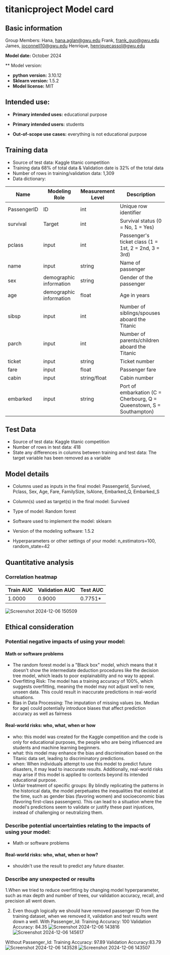 # titanicproject Model card 

## Basic information 
Group Members:
Hana, hana.aglan@gwu.edu
Frank, frank_guo@gwu.edu
James, joconnell10@gwu.edu
Henrique, henriquecassol@gwu.edu

**Model date:** October 2024

** Model version:
- **python version:** 3.10.12
- **Sklearn version:** 1.5.2
- **Model license:** MIT

## Intended use:

- **Primary intended uses:** educational purpose

- **Primary intended users:** students 

- **Out-of-scope use cases:** everything is not educational purpose 

## Training data 
- Source of test data: Kaggle titanic competition
- Training data 68% of total data & Validation date is 32% of the total data
- Number of rows in training/validation data: 1,309
- Data dictionary:

| **Name**     | **Modeling Role** | **Measurement Level** | **Description**                                             |
|--------------|-------------------|-----------------------|-------------------------------------------------------------|
| PassengerID  | ID                 | int                   | Unique row identifier                            | 
| survival     | Target             | int                   | Survival status (0 = No, 1 = Yes)                           |
| pclass       | input          | int                   | Passenger's ticket class (1 = 1st, 2 = 2nd, 3 = 3rd)        |
| name         | input          | string                | Name of passenger       | 
| sex          | demographic information          | string                | Gender of the passenger                       |
| age          | demographic information          | float                  | Age in years                                  |
| sibsp        | input          | int                 | Number of siblings/spouses aboard the Titanic               |
| parch        | input          | int                   | Number of parents/children aboard the Titanic               |
| ticket       | input          | string                   | Ticket number                                               |
| fare         | input          | float                | Passenger fare                                              |
| cabin        | input          | string/float               | Cabin number                                                |
| embarked     | input          | string               | Port of embarkation (C = Cherbourg, Q = Queenstown, S = Southampton) |


## Test Data
- Source of test data: Kaggle titanic competition 
- Number of rows in test data: 418
- State any differences in columns between training and test data: The target variable has been removed as a variable

## Model details 
- Columns used as inputs in the final model: PassengerId, Survived, Pclass, Sex, Age, Fare, FamilySize, IsAlone, Embarked_Q, Embarked_S

- Column(s) used as target(s) in the final model: Survived

- Type of model: Random forest 
- Software used to implement the model: sklearn
- Version of the modeling software: 1.5.2

- Hyperparameters or other settings of your model:
n_estimators=100, random_state=42


## Quantitative analysis 

### Correlation heatmap
| Train AUC | Validation AUC | Test AUC |
|-----------|----------------|----------|
| 1.0000    | 0.9000         | 0.7751*   |

![Screenshot 2024-12-06 150509](https://github.com/user-attachments/assets/f2a39ba4-3c89-49b9-9283-6c7030b0a124)

## Ethical consideration 

### Potential negative impacts of using your model:

#### Math or software problems
- The random forest model is a "Black box" model, which means that it doesn't show the intermediate deduction procedures like the decision tree model, which leads to poor explainability and no way to appeal.
- Overfitting Risk: The model has a training accuracy of 100%, which suggests overfitting, meaning the model may not adjust well to new, unseen data. This could result in inaccurate predictions in real-world situations. 
- Bias in Data Processing: The imputation of missing values (ex. Median for age) could potentially introduce biases that affect prediction accuracy as well as fairness

#### Real-world risks: who, what, when or how
- who: this model was created for the Kaggle competition and the code is only for educational purposes, the people who are being influenced are students and machine learning beginners.
- what: this model may enhance the bias and discrimination based on the Titanic data set, leading to discriminatory predictions.
- when: When individuals attempt to use this model to predict future disasters, it may lead to inaccurate results. Additionally, real-world risks may arise if this model is applied to contexts beyond its intended educational purpose.
- Unfair treatment of specific groups: By blindly replicating the patterns in the historical data, the model perpetuates the inequalities that existed at the time, such as gender bias (favoring women) and socioeconomic bias (favoring first-class passengers). This can lead to a situation where the model's predictions seem to validate or justify these past injustices, instead of challenging or neutralizing them.

### Describe potential uncertainties relating to the impacts of using your model:
- Math or software problems
#### Real-world risks: who, what, when or how?

- shouldn't use the result to predict any future disaster. 
### Describe any unexpected or results
1.When we tried to reduce overfitting by changing model hyperparameter, such as max depth and number of trees, our validation accuracy, recall, and precision all went down. 

2. Even though logically we should have removed passenger ID from the training dataset, when we removed it, validation and test results went down a well.
With Passenger_Id:
Training Accuracy: 100
Validation Accuracy: 84.35
![Screenshot 2024-12-06 143816](https://github.com/user-attachments/assets/4f7c91d9-e7bb-4fa0-b9d2-38a6c9973f8d)
![Screenshot 2024-12-06 145617](https://github.com/user-attachments/assets/102ca6f6-3119-4b35-ace9-1582c5028277)

Without Passenger_Id:
Training Accuracy: 97.89
Validation Accuracy:83.79
![Screenshot 2024-12-06 143528](https://github.com/user-attachments/assets/a459edbe-437a-4950-a9c8-e79f6c20c551)
![Screenshot 2024-12-06 143507](https://github.com/user-attachments/assets/dd1058b9-4b29-4bce-bba1-524b47fd303e)

